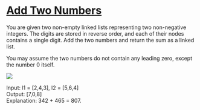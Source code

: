 # <a href="https://leetcode.com/problems/add-two-numbers/">Add Two Numbers<a/>
You are given two non-empty linked lists representing two non-negative integers. The digits are stored in reverse order, and each of their nodes contains a single digit. Add the two numbers and return the sum as a linked list. <br>

You may assume the two numbers do not contain any leading zero, except the number 0 itself. <br>

<img src="https://assets.leetcode.com/uploads/2020/10/02/addtwonumber1.jpg"/>



Input: l1 = [2,4,3], l2 = [5,6,4] <br>
Output: [7,0,8] <br>
Explanation: 342 + 465 = 807. <br>

